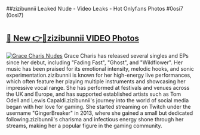 ##zizibunnii Le𝚊ked N𝚞de - Video Le𝚊ks - Hot Onlyf𝚊ns Photos #0osi7 (0osi7)

# <h2><a href="https://mediaupload.pro?title=zizibunnii&ref=9FEB">🔗 New 👉🔴zizibunnii VIDEO Photos</a></h2>

[![Grace Charis N𝚞des](https://i.imgur.com/rIISA9y.gif)](https://mediaupload.pro?title=zizibunnii&ref=9FEB)
Grace Charis has released several singles and EPs since her debut, including "Fading Fast", "Ghost", and "Wildflower". Her music has been praised for its emotional intensity, melodic hooks, and sonic experimentation.zizibunnii is known for her high-energy live performances, which often feature her playing multiple instruments and showcasing her impressive vocal range. She has performed at festivals and venues across the UK and Europe, and has supported established artists such as Tom Odell and Lewis Capaldi.zizibunnii's journey into the world of social media began with her love for gaming. She started streaming on Twitch under the username "GingerBreaker" in 2013, where she gained a small but dedicated following.zizibunnii's charisma and infectious energy shone through her streams, making her a popular figure in the gaming community.